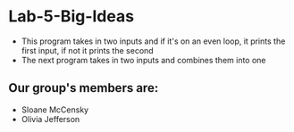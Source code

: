 # Lab-5-Big-Ideas
* This program takes in two inputs and if it's on an even loop, it prints the first input, if not it prints the second
* The next program takes in two inputs and combines them into one
## Our group's members are:
* Sloane McCensky
* Olivia Jefferson
